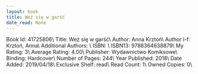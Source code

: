 ```yaml
---
layout: book
title: Weź się w garść
date_read: None
---
```


Book Id: 41725806\ 
Title: Weź się w garść\ 
Author: Anna Krztoń\ 
Author l-f: Krztoń, Anna\ 
Additional Authors: \ 
ISBN: \ 
ISBN13: 9788364638879\ 
My Rating: 3\ 
Average Rating: 4.00\ 
Publisher: Wydawnictwo Komiksowe\ 
Binding: Hardcover\ 
Number of Pages: 244\ 
Year Published: 2018\ 
Date Added: 2019/04/18\ 
Exclusive Shelf: read\ 
Read Count: 1\ 
Owned Copies: 0\ 

